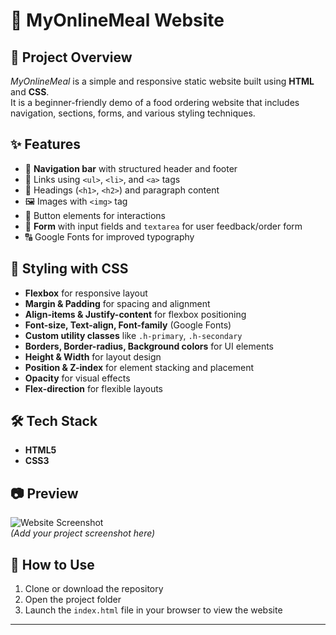 # 🍴 MyOnlineMeal Website  

## 📌 Project Overview  
*MyOnlineMeal* is a simple and responsive static website built using **HTML** and **CSS**.  
It is a beginner-friendly demo of a food ordering website that includes navigation, sections, forms, and various styling techniques.  

## ✨ Features  
- 📍 **Navigation bar** with structured header and footer  
- 🔗 Links using `<ul>`, `<li>`, and `<a>` tags  
- 📝 Headings (`<h1>`, `<h2>`) and paragraph content  
- 🖼️ Images with `<img>` tag  
- 🔘 Button elements for interactions  
- 📩 **Form** with input fields and `textarea` for user feedback/order form  
- 🔠 Google Fonts for improved typography  

## 🎨 Styling with CSS  
- **Flexbox** for responsive layout  
- **Margin & Padding** for spacing and alignment  
- **Align-items & Justify-content** for flexbox positioning  
- **Font-size, Text-align, Font-family** (Google Fonts)  
- **Custom utility classes** like `.h-primary`, `.h-secondary`  
- **Borders, Border-radius, Background colors** for UI elements  
- **Height & Width** for layout design  
- **Position & Z-index** for element stacking and placement  
- **Opacity** for visual effects  
- **Flex-direction** for flexible layouts  

## 🛠️ Tech Stack  
- **HTML5**  
- **CSS3**  

## 📷 Preview  
![Website Screenshot](screenshot.png)  
*(Add your project screenshot here)*  

## 🚀 How to Use  
1. Clone or download the repository  
2. Open the project folder  
3. Launch the `index.html` file in your browser to view the website  

---

